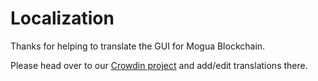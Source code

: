 # Localization

Thanks for helping to translate the GUI for Mogua Blockchain.

Please head over to our [Crowdin project](https://crowdin.com/project/mogua-blockchain/) and add/edit translations there.
